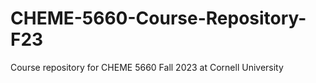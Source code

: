 # CHEME-5660-Course-Repository-F23
Course repository for CHEME 5660 Fall 2023 at Cornell University
